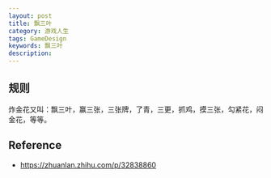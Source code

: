 ```yaml
---
layout: post
title: 飘三叶
category: 游戏人生
tags: GameDesign
keywords: 飘三叶
description: 
---
```


## 规则

炸金花又叫：飘三叶，赢三张，三张牌，了青，三更，抓鸡，摸三张，勾紧花，闷金花，等等。


## Reference

* <https://zhuanlan.zhihu.com/p/32838860>